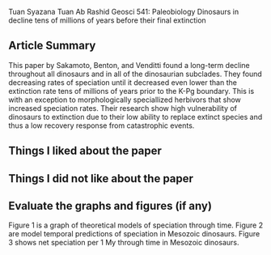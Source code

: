 Tuan Syazana Tuan Ab Rashid
Geosci 541: Paleobiology
Dinosaurs in decline tens of millions of years before
their final extinction
 
## Article Summary

This paper by Sakamoto, Benton, and Venditti found a long-term decline throughout all dinosaurs and in all of the dinosaurian subclades. They found decreasing rates of speciation until it decreased even lower than the extinction rate tens of millions of years prior to the K-Pg boundary. This is with an exception to morphologically speciallized herbivors that show increased speciation rates. Their research show high vulnerability of dinosaurs to extinction due to their low ability to replace extinct species and thus a low recovery response from catastrophic events. 



## Things I liked about the paper
      


## Things I did not like about the paper



## Evaluate the graphs and figures (if any)

Figure 1 is a graph of theoretical models of speciation through time. Figure 2 are model temporal predictions of speciation in Mesozoic dinosaurs. Figure 3 shows net speciation per 1 My through time in Mesozoic dinosaurs.